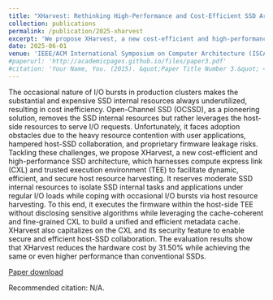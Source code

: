```yaml
---
title: "XHarvest: Rethinking High-Performance and Cost-Efficient SSD Architecture with CXL-Driven Harvesting"
collection: publications
permalink: /publication/2025-xharvest
excerpt: 'We propose XHarvest, a new cost-efficient and high-performance SSD architecture, which harnesses compute express link (CXL) and trusted execution environment (TEE) to facilitate dynamic, efficient, and secure host resource harvesting. It reserves moderate SSD internal resources to isolate SSD internal tasks and applications under regular I/O loads while coping with occasional I/O bursts via host resource harvesting…'
date: 2025-06-01
venue: 'IEEE/ACM International Symposium on Computer Architecture (ISCA)'
#paperurl: 'http://academicpages.github.io/files/paper3.pdf'
#citation: 'Your Name, You. (2015). &quot;Paper Title Number 3.&quot; <i>Journal 1</i>. 1(3).'
---
```

The occasional nature of I/O bursts in production clusters makes the substantial and expensive SSD internal resources always underutilized, resulting in cost inefficiency. Open-Channel SSD (OCSSD), as a pioneering solution, removes the SSD internal resources but rather leverages the host-side resources to serve I/O requests. Unfortunately, it faces adoption obstacles due to the heavy resource contention with user applications, hampered host-SSD collaboration, and proprietary firmware leakage risks. Tackling these challenges, we propose XHarvest, a new cost-efficient and high-performance SSD architecture, which harnesses compute express link (CXL) and trusted execution environment (TEE) to facilitate dynamic, efficient, and secure host resource harvesting. It reserves moderate SSD internal resources to isolate SSD internal tasks and applications under regular I/O loads while coping with occasional I/O bursts via host resource harvesting. To this end, it executes the firmware within the host-side TEE without disclosing sensitive algorithms while leveraging the cache-coherent and fine-grained CXL to build a unified and efficient metadata cache. XHarvest also capitalizes on the CXL and its security feature to enable secure and efficient host-SSD collaboration. The evaluation results show that XHarvest reduces the hardware cost by 31.50% while achieving the same or even higher performance than conventional SSDs.

[Paper download](N/A)

Recommended citation: N/A.